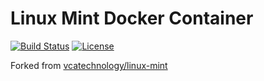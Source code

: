 # Linux Mint Docker Container

[![Build Status](https://travis-ci.org/fabiohbarbosa/docker-linux-mint.svg?branch=17.2)](https://travis-ci.org/fabiohbarbosa/docker-linux-mint)
[![License](https://img.shields.io/badge/license-MIT-brightgreen.svg?style=flat-square)](LICENSE)

Forked from [vcatechnology/linux-mint](https://hub.docker.com/r/vcatechnology/linux-mint/)